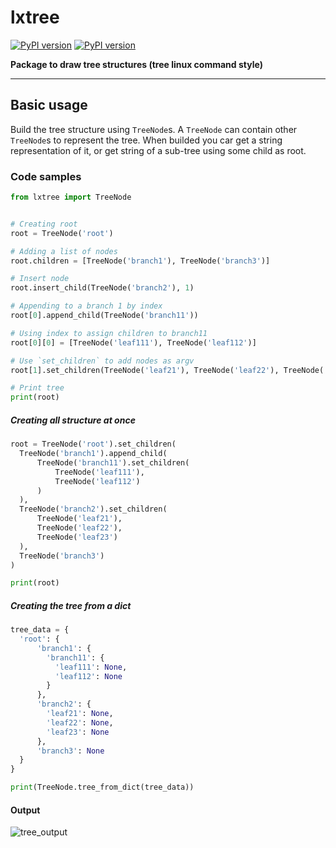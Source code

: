 # lxtree

[![PyPI version](https://badge.fury.io/py/lxtree.svg)](https://badge.fury.io/py/lxtree)
[![PyPI version](https://img.shields.io/github/license/salpreh/lxtree.svg)](https://img.shields.io/github/license/salpreh/lxtree.svg)

**Package to draw tree structures (tree linux command style)**

---
## Basic usage
Build the tree structure using `TreeNode`s. A `TreeNode` can contain other `TreeNode`s
to represent the tree. When builded you car get a string representation of it,
or get string of a sub-tree using some child as root.

### Code samples
```py
from lxtree import TreeNode


# Creating root
root = TreeNode('root')

# Adding a list of nodes
root.children = [TreeNode('branch1'), TreeNode('branch3')]

# Insert node
root.insert_child(TreeNode('branch2'), 1)

# Appending to a branch 1 by index
root[0].append_child(TreeNode('branch11'))

# Using index to assign children to branch11
root[0][0] = [TreeNode('leaf111'), TreeNode('leaf112')]

# Use `set_children` to add nodes as argv
root[1].set_children(TreeNode('leaf21'), TreeNode('leaf22'), TreeNode('leaf23'))

# Print tree
print(root)
```

##### Creating all structure at once
```py
root = TreeNode('root').set_children(
  TreeNode('branch1').append_child(
      TreeNode('branch11').set_children(
          TreeNode('leaf111'),
          TreeNode('leaf112')
      )
  ),
  TreeNode('branch2').set_children(
      TreeNode('leaf21'),
      TreeNode('leaf22'),
      TreeNode('leaf23')
  ),
  TreeNode('branch3')
)

print(root)
```
##### Creating the tree from a dict
```py
tree_data = {
  'root': {
      'branch1': {
        'branch11': {
          'leaf111': None,
          'leaf112': None
        }
      },
      'branch2': {
        'leaf21': None,
        'leaf22': None,
        'leaf23': None
      },
      'branch3': None
  }
}

print(TreeNode.tree_from_dict(tree_data))
```
#### Output
<img src="https://raw.githubusercontent.com/salpreh/tablat/master/assets/sample_tree.png" alt="tree_output">
